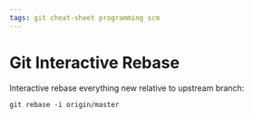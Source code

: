 ```yaml
---
tags: git cheat-sheet programming scm
---
```


# Git Interactive Rebase
Interactive rebase everything new relative to upstream branch:

```
git rebase -i origin/master
```